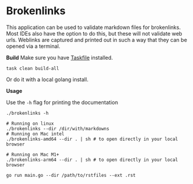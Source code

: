 # Brokenlinks

This application can be used to validate markdown files for brokenlinks. Most IDEs also have the option to do this, but these will not validate web urls. Weblinks are captured and printed out in such a way that they can be opened via a terminal. 

**Build**
Make sure you have [Taskfile](https://taskfile.dev/) installed. 

`task clean build-all`

Or do it with a local golang install. 

**Usage**

Use the `-h` flag for printing the documentation
``` shell
./brokenlinks -h
```



```
# Running on linux
./brokenlinks --dir /dir/with/markdowns
# Running on Mac intel
./brokenlinks-amd64 --dir . | sh # to open directly in your local browser

# Running on Mac M1+
./brokenlinks-arm64 --dir . | sh # to open directly in your local browser
```

```
go run main.go --dir /path/to/rstfiles --ext .rst
```